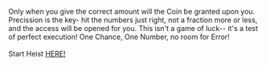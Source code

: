 Only when you give the correct amount will the Coin be granted upon you. Precission is the key- hit the numbers just right, not a fraction more or less, and the access will be opened for you. This isn't a game of luck-- it's a test of perfect execution! One Chance, One Number, no room for Error!  
&nbsp;  
Start Heist [HERE!](http://103.178.153.113:40002)